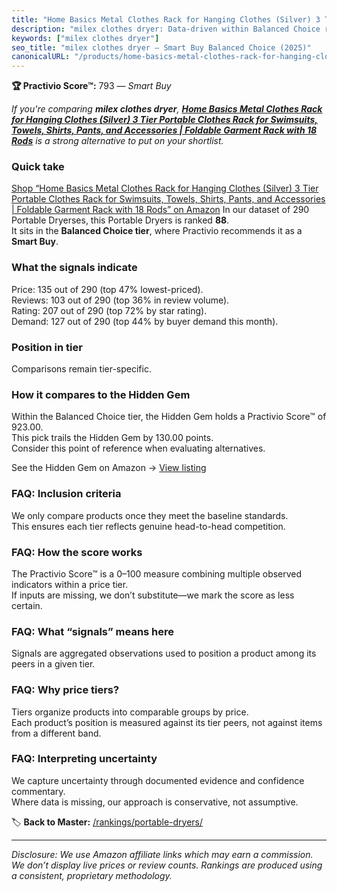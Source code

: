 ```yaml
---
title: "Home Basics Metal Clothes Rack for Hanging Clothes (Silver) 3 Tier Portable Clothes Rack for Swimsuits, Towels, Shirts, Pants, and Accessories | Foldable Garment Rack with 18 Rods"
description: "milex clothes dryer: Data-driven within Balanced Choice ranking using the Practivio Score™. Positioned by quality, value, demand, findability, momentum."
keywords: ["milex clothes dryer"]
seo_title: "milex clothes dryer — Smart Buy Balanced Choice (2025)"
canonicalURL: "/products/home-basics-metal-clothes-rack-for-hanging-clothes-silver-3-tier-portable-clothes-rack-for-swimsuits-towels-shirts-pants-and-accessories-foldable-garment-rack-with-18-rods-B006H31VT8/"
---
```


**🏆 Practivio Score™:** 793 — _Smart Buy_


*If you're comparing **milex clothes dryer**, **[Home Basics Metal Clothes Rack for Hanging Clothes (Silver) 3 Tier Portable Clothes Rack for Swimsuits, Towels, Shirts, Pants, and Accessories | Foldable Garment Rack with 18 Rods](https://www.amazon.com/dp/B006H31VT8?tag=practivio-20)** is a strong alternative to put on your shortlist.*
### Quick take
[Shop “Home Basics Metal Clothes Rack for Hanging Clothes (Silver) 3 Tier Portable Clothes Rack for Swimsuits, Towels, Shirts, Pants, and Accessories | Foldable Garment Rack with 18 Rods” on Amazon](https://www.amazon.com/dp/B006H31VT8?tag=practivio-20)
In our dataset of 290 Portable Dryerses, this Portable Dryers is ranked **88**.  
It sits in the **Balanced Choice tier**, where Practivio recommends it as a **Smart Buy**.

### What the signals indicate
Price: 135 out of 290 (top 47% lowest-priced).  
Reviews: 103 out of 290 (top 36% in review volume).  
Rating: 207 out of 290 (top 72% by star rating).  
Demand: 127 out of 290 (top 44% by buyer demand this month).

### Position in tier
Comparisons remain tier-specific.

### How it compares to the Hidden Gem
Within the Balanced Choice tier, the Hidden Gem holds a Practivio Score™ of 923.00.  
This pick trails the Hidden Gem by 130.00 points.  
Consider this point of reference when evaluating alternatives.  

See the Hidden Gem on Amazon → [View listing](https://www.amazon.com/dp/B00Q4X2FSM?tag=practivio-20)

### FAQ: Inclusion criteria
We only compare products once they meet the baseline standards.  
This ensures each tier reflects genuine head-to-head competition.

### FAQ: How the score works
The Practivio Score™ is a 0–100 measure combining multiple observed indicators within a price tier.  
If inputs are missing, we don’t substitute—we mark the score as less certain.

### FAQ: What “signals” means here
Signals are aggregated observations used to position a product among its peers in a given tier.

### FAQ: Why price tiers?
Tiers organize products into comparable groups by price.  
Each product’s position is measured against its tier peers, not against items from a different band.

### FAQ: Interpreting uncertainty
We capture uncertainty through documented evidence and confidence commentary.  
Where data is missing, our approach is conservative, not assumptive.


🏷️ **Back to Master:** [/rankings/portable-dryers/](/rankings/portable-dryers/)

---
_Disclosure: We use Amazon affiliate links which may earn a commission. We don’t display live prices or review counts. Rankings are produced using a consistent, proprietary methodology._
